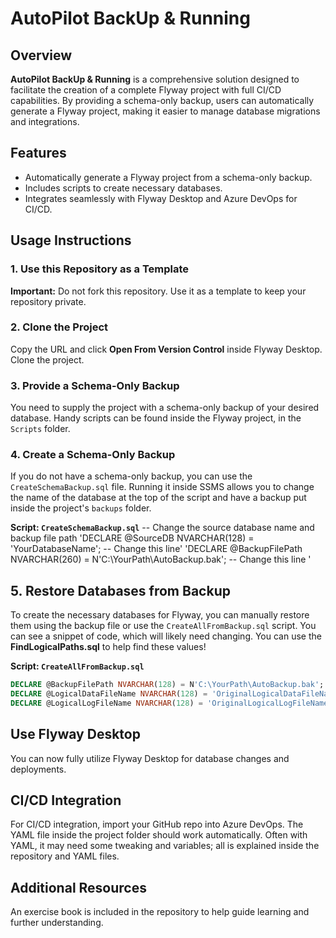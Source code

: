 # AutoPilot BackUp & Running

## Overview
**AutoPilot BackUp & Running** is a comprehensive solution designed to facilitate the creation of a complete Flyway project with full CI/CD capabilities. By providing a schema-only backup, users can automatically generate a Flyway project, making it easier to manage database migrations and integrations.

## Features
- Automatically generate a Flyway project from a schema-only backup.
- Includes scripts to create necessary databases.
- Integrates seamlessly with Flyway Desktop and Azure DevOps for CI/CD.

## Usage Instructions

### 1. Use this Repository as a Template
**Important:** Do not fork this repository. Use it as a template to keep your repository private.

### 2. Clone the Project
Copy the URL and click **Open From Version Control** inside Flyway Desktop. Clone the project.

### 3. Provide a Schema-Only Backup
You need to supply the project with a schema-only backup of your desired database. Handy scripts can be found inside the Flyway project, in the `Scripts` folder.

### 4. Create a Schema-Only Backup
If you do not have a schema-only backup, you can use the `CreateSchemaBackup.sql` file. Running it inside SSMS allows you to change the name of the database at the top of the script and have a backup put inside the project's `backups` folder.

**Script: `CreateSchemaBackup.sql`**
-- Change the source database name and backup file path
'DECLARE @SourceDB NVARCHAR(128) = 'YourDatabaseName'; -- Change this line'
'DECLARE @BackupFilePath NVARCHAR(260) = N'C:\YourPath\AutoBackup.bak'; -- Change this line '

## 5. Restore Databases from Backup
To create the necessary databases for Flyway, you can manually restore them using the backup file or use the `CreateAllFromBackup.sql` script.
You can see a snippet of code, which will likely need changing. You can use the **FindLogicalPaths.sql** to help find these values!

**Script: `CreateAllFromBackup.sql`**
```sql
DECLARE @BackupFilePath NVARCHAR(128) = N'C:\YourPath\AutoBackup.bak'; -- Change this line
DECLARE @LogicalDataFileName NVARCHAR(128) = 'OriginalLogicalDataFileName'; -- Set to original logical data file name
DECLARE @LogicalLogFileName NVARCHAR(128) = 'OriginalLogicalLogFileName'; -- Set to original logical log file name
```

## Use Flyway Desktop
You can now fully utilize Flyway Desktop for database changes and deployments.

## CI/CD Integration
For CI/CD integration, import your GitHub repo into Azure DevOps. The YAML file inside the project folder should work automatically. Often with YAML, it may need some tweaking and variables; all is explained inside the repository and YAML files.

## Additional Resources
An exercise book is included in the repository to help guide learning and further understanding.
